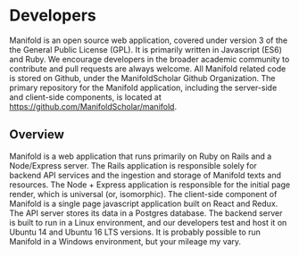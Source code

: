 # Developers

Manifold is an open source web application, covered under version 3 of the the General Public License (GPL). It is primarily written in Javascript (ES6) and Ruby. We encourage developers in the broader academic community to contribute and pull requests are always welcome. All Manifold related code is stored on Github, under the ManifoldScholar Github Organization. The primary repository for the Manifold application, including the server-side and client-side components, is located at https://github.com/ManifoldScholar/manifold.

## Overview

Manifold is a web application that runs primarily on Ruby on Rails and a Node/Express server. The Rails application is responsible solely for backend API services and the ingestion and storage of Manifold texts and resources. The Node + Express application is responsible for the initial page render, which is universal (or, isomorphic). The client-side component of Manifold is a single page javascript application built on React and Redux. The API server stores its data in a Postgres database. The backend server is built to run in a Linux environment, and our developers test and host it on Ubuntu 14 and Ubuntu 16 LTS versions. It is probably possible to run Manifold in a Windows environment, but your mileage my vary.
